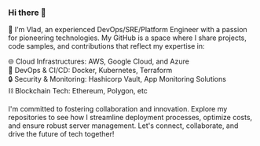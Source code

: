 ### Hi there 👋
👋 I'm Vlad, an experienced DevOps/SRE/Platform Engineer with a passion for pioneering technologies. My GitHub is a space where I share projects, code samples, and contributions that reflect my expertise in:

🌐 Cloud Infrastructures: AWS, Google Cloud, and Azure  
🚀 DevOps & CI/CD: Docker, Kubernetes, Terraform  
🔒 Security & Monitoring: Hashicorp Vault, App Monitoring Solutions  
⛓️ Blockchain Tech: Ethereum, Polygon, etc  

I'm committed to fostering collaboration and innovation. Explore my repositories to see how I streamline deployment processes, optimize costs, and ensure robust server management. Let's connect, collaborate, and drive the future of tech together!
